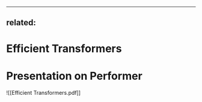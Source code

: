 
---
related: 
---

# Efficient Transformers



# Presentation on Performer
![[Efficient Transformers.pdf]]
